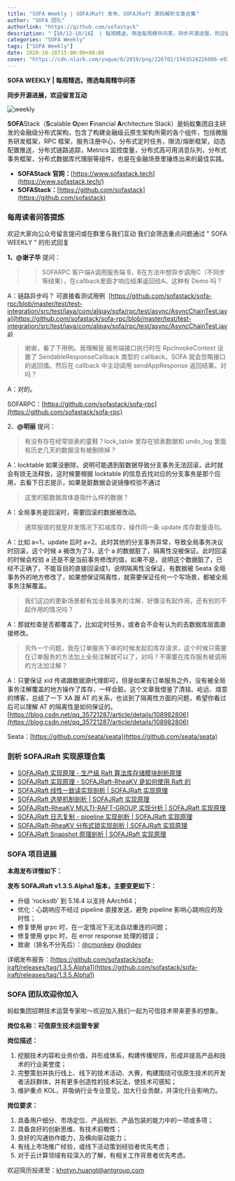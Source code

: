 ```yaml
---
title: "SOFA Weekly | SOFAJRaft 发布、SOFAJRaft 源码解析文章合集"
author: "SOFA 团队"
authorlink: "https://github.com/sofastack"
description: "【10/12-10/16】 | 每周精选，筛选每周精华问答，同步开源进展，欢迎留言互动。"
categories: "SOFA Weekly"
tags: ["SOFA Weekly"]
date: 2020-10-16T15:00:00+08:00
cover: "https://cdn.nlark.com/yuque/0/2019/png/226702/1563524226806-e93607a3-1b77-4ca2-8c3c-0384ab966154.png"
---
```


**SOFA WEEKLY | 每周精选，筛选每周精华问答**

**同步开源进展，欢迎留言互动**

![weekly](https://cdn.nlark.com/yuque/0/2019/jpeg/226702/1562925824761-fc720f21-9622-437b-a783-0b0729eda119.jpeg)

**SOFA**Stack（**S**calable **O**pen **F**inancial **A**rchitecture Stack）是蚂蚁集团自主研发的金融级分布式架构，包含了构建金融级云原生架构所需的各个组件，包括微服务研发框架，RPC 框架，服务注册中心，分布式定时任务，限流/熔断框架，动态配置推送，分布式链路追踪，Metrics 监控度量，分布式高可用消息队列，分布式事务框架，分布式数据库代理层等组件，也是在金融场景里锤炼出来的最佳实践。

- **SOFAStack 官网：**[https://www.sofastack.tech](https://www.sofastack.tech/)
- **SOFAStack：**[https://github.com/sofastack](https://github.com/sofastack)

### 每周读者问答提炼

欢迎大家向公众号留言提问或在群里与我们互动
我们会筛选重点问题通过 " SOFA WEEKLY " 的形式回复

**1、@谢子华** 提问：

> > SOFARPC 客户端A调用服务端 B，B在方法中想异步调用C（不同步等结果），在callback里面才响应结果返回给A。这种有 Demo 吗？

A：链路异步吗？ 可直接看测试用例  [https://github.com/sofastack/sofa-rpc/blob/master/test/test-integration/src/test/java/com/alipay/sofa/rpc/test/async/AsyncChainTest.java](https://github.com/sofastack/sofa-rpc/blob/master/test/test-integration/src/test/java/com/alipay/sofa/rpc/test/async/AsyncChainTest.java)

> 谢谢，看了下用例。我理解是 服务端接口执行时在 RpcInvokeContext 设置了 SendableResponseCallback 类型的 callback。SOFA 就会忽略接口的返回值。然后在 callback 中主动调用 sendAppResponse 返回结果。对吗？

A：对的。

SOFARPC：[https://github.com/sofastack/sofa-rpc](https://github.com/sofastack/sofa-rpc)

2、**@明丽** 提问：

> 有没有存在经常锁表的童鞋？lock_table 里存在锁表数据和 undo_log 里面有历史几天的数据没有被删除掉？

A：locktable 如果没删除，说明可能遇到脏数据导致分支事务无法回滚，此时就会有锁无法释放，这时候要根据 locktable 的信息去找对应的分支事务是那个应用，去看下日志提示，如果是脏数据会说镜像校验不通过

> 这里的脏数据具体是指什么样的数据？

A：全局事务是回滚时，需要回滚的数据被改动。

> 通常报错的就是并发情况下扣减库存，操作同一条 update 库存数量语句。

A：比如 a=1，update 后时 a=2。此时其他的分支事务异常，导致全局事务决议时回滚，这个时候 a 被改为了3，这个 a 的数据脏了，隔离性没被保证。此时回滚的时候会校验 a 还是不是当前事务修改的值，如果不是，说明这个数据脏了，已经不正确了，不能盲目的直接回滚成1，说明隔离性没保证，有数据被 Seata 全局事务外的地方修改了，如果想保证隔离性，就需要保证任何一个写场景，都被全局事务注解覆盖。

> 我们这边的更新场景都有加全局事务的注解，好像没有起作用，还有别的不起作用的情况吗？

A：那就检查是否都覆盖了，比如定时任务，或者会不会有认为的去数据库层面直接修改。

> 另外一个问题，我在订单服务下单的时候发起扣库存请求，这个时候只需要在订单服务的方法加上全局注解就可以了，对吗？不需要在库存服务被调用的方法加注解？

A：只要保证 xid 传递跟数据源代理即可，但是如果有订单服务之外，没有被全局事务注解覆盖的地方操作了库存，一样会脏。这个文章我借鉴了清铭、屹远、煊意的博客，总结了一下 XA 跟 AT 的关系，也谈到了隔离性方面的问题，希望你看过后可以理解 AT 的隔离性是如何保证的。
[https://blog.csdn.net/qq_35721287/article/details/108982806](https://blog.csdn.net/qq_35721287/article/details/108982806)

Seata：[https://github.com/seata/seata](https://github.com/seata/seata)

### 剖析 SOFAJRaft 实现原理合集

- [SOFAJRaft 实现原理 - 生产级 Raft 算法库存储模块剖析原理](/blog/sofa-jraft-algorithm-storage-module-deep-dive/)
- [SOFAJRaft 实现原理 - SOFAJRaft-RheaKV 是如何使用 Raft 的](/blog/sofa-jraft-rheakv/)
- [SOFAJRaft 线性一致读实现剖析 | SOFAJRaft 实现原理](/blog/sofa-jraft-linear-consistent-read-implementation/)
- [SOFAJRaft 选举机制剖析 | SOFAJRaft 实现原理](/blog/sofa-jraft-election-mechanism/)
- [SOFAJRaft-RheaKV MULTI-RAFT-GROUP 实现分析 | SOFAJRaft 实现原理](/blog/sofa-jraft-rheakv-multi-raft-group/)
- [SOFAJRaft 日志复制 - pipeline 实现剖析 | SOFAJRaft 实现原理](/blog/sofa-jraft-pipeline-principle/)
- [SOFAJRaft-RheaKV 分布式锁实现剖析 | SOFAJRaft 实现原理](/blog/sofa-jraft-rheakv-distributedlock/)
- [SOFAJRaft Snapshot 原理剖析 | SOFAJRaft 实现原理](/blog/sofa-jraft-snapshot-principle-analysis/)

### SOFA 项目进展

**本周发布详情如下：**

**发布 SOFAJRaft v1.3.5.Alpha1 版本，主要变更如下：**

- 升级 'rocksdb' 到 5.18.4 以支持 AArch64；
- 优化：心跳响应不经过 pipeline 直接发送，避免 pipeline 影响心跳响应的及时性；
- 修复使用 grpc 时，在一定情况下无法自动重连的问题；
- 修复使用 grpc 时，在 error response 处理的错误；
- 致谢（排名不分先后）：[@cmonkey](https://github.com/cmonkey) [@odidev](https://github.com/odidev)

详细发布报告：[https://github.com/sofastack/sofa-jraft/releases/tag/1.3.5.Alpha1](https://github.com/sofastack/sofa-jraft/releases/tag/1.3.5.Alpha1)

### SOFA 团队欢迎你加入

蚂蚁集团招聘技术运营专家啦～欢迎加入我们一起为可信技术带来更多的想象。

**岗位名称：可信原生技术运营专家**

**岗位描述：**

1. 挖掘技术内容和业务价值，并形成体系，构建传播矩阵，形成并提高产品和技术的行业美誉度；
1. 完整策划并执行线上、线下的技术活动、大赛，构建围绕可信原生技术的开发者活跃群体，并有更多创造性的技术玩法，使技术可感知；
1. 维护重点 KOL，并吸纳行业专业意见，加大行业贡献，并深化行业影响力。

**岗位要求：**

1. 具备用户细分、市场定位、产品规划、产品包装的能力中的一项或多项；
1. 具备良好的创新思维、有技术前瞻性；
1. 良好的沟通协作能力，及横向驱动能力；
1. 有线上市场推广经验，或线下活动策划经验者优先考虑；
1. 对于云计算领域有较深入的了解，有相关工作背景者优先考虑。

欢迎简历投递至：[khotyn.huangt@antgroup.com](khotyn.huangt@antgroup.com)
